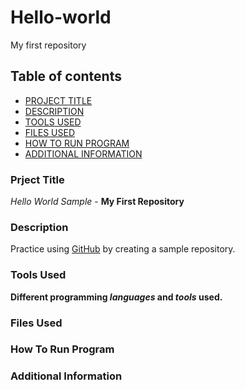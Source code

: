 # Hello-world
My first repository

## Table of contents

- [PROJECT TITLE](#Project-Title)
- [DESCRIPTION](#Description)
- [TOOLS USED](#Tools-Used)
- [FILES USED](#Files-Used)
- [HOW TO RUN PROGRAM](#How-To-Run-Program)
- [ADDITIONAL INFORMATION](#Additional-Information)


### Prject Title

*Hello World Sample* - **My First Repository** 

### Description

Practice using <ins>GitHub</ins> by creating a sample repository. 

### Tools Used

**Different programming _languages_ and _tools_ used.**

### Files Used

### How To Run Program

### Additional Information
